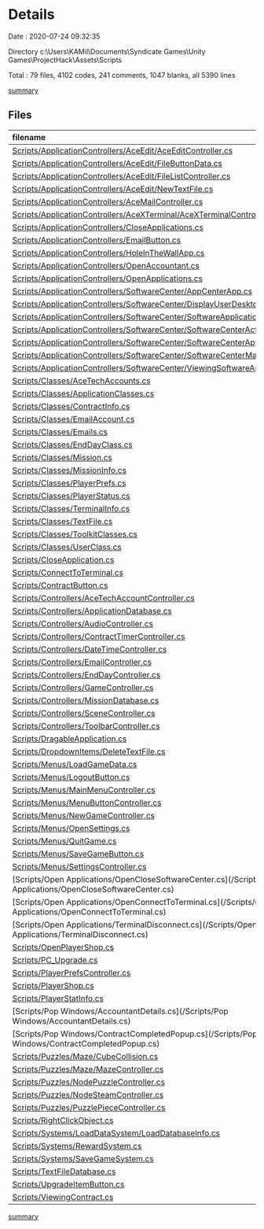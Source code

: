 # Details

Date : 2020-07-24 09:32:35

Directory c:\Users\KAMil\Documents\Syndicate Games\Unity Games\ProjectHack\Assets\Scripts

Total : 79 files,  4102 codes, 241 comments, 1047 blanks, all 5390 lines

[summary](results.md)

## Files
| filename | language | code | comment | blank | total |
| :--- | :--- | ---: | ---: | ---: | ---: |
| [Scripts/ApplicationControllers/AceEdit/AceEditController.cs](/Scripts/ApplicationControllers/AceEdit/AceEditController.cs) | C# | 58 | 1 | 17 | 76 |
| [Scripts/ApplicationControllers/AceEdit/FileButtonData.cs](/Scripts/ApplicationControllers/AceEdit/FileButtonData.cs) | C# | 18 | 0 | 5 | 23 |
| [Scripts/ApplicationControllers/AceEdit/FileListController.cs](/Scripts/ApplicationControllers/AceEdit/FileListController.cs) | C# | 23 | 0 | 8 | 31 |
| [Scripts/ApplicationControllers/AceEdit/NewTextFile.cs](/Scripts/ApplicationControllers/AceEdit/NewTextFile.cs) | C# | 14 | 0 | 5 | 19 |
| [Scripts/ApplicationControllers/AceMailController.cs](/Scripts/ApplicationControllers/AceMailController.cs) | C# | 110 | 75 | 24 | 209 |
| [Scripts/ApplicationControllers/AceXTerminal/AceXTerminalController.cs](/Scripts/ApplicationControllers/AceXTerminal/AceXTerminalController.cs) | C# | 537 | 14 | 90 | 641 |
| [Scripts/ApplicationControllers/CloseApplications.cs](/Scripts/ApplicationControllers/CloseApplications.cs) | C# | 26 | 0 | 3 | 29 |
| [Scripts/ApplicationControllers/EmailButton.cs](/Scripts/ApplicationControllers/EmailButton.cs) | C# | 44 | 0 | 8 | 52 |
| [Scripts/ApplicationControllers/HoleInTheWallApp.cs](/Scripts/ApplicationControllers/HoleInTheWallApp.cs) | C# | 78 | 0 | 15 | 93 |
| [Scripts/ApplicationControllers/OpenAccountant.cs](/Scripts/ApplicationControllers/OpenAccountant.cs) | C# | 7 | 0 | 2 | 9 |
| [Scripts/ApplicationControllers/OpenApplications.cs](/Scripts/ApplicationControllers/OpenApplications.cs) | C# | 16 | 8 | 12 | 36 |
| [Scripts/ApplicationControllers/SoftwareCenter/AppCenterApp.cs](/Scripts/ApplicationControllers/SoftwareCenter/AppCenterApp.cs) | C# | 11 | 0 | 4 | 15 |
| [Scripts/ApplicationControllers/SoftwareCenter/DisplayUserDesktop.cs](/Scripts/ApplicationControllers/SoftwareCenter/DisplayUserDesktop.cs) | C# | 60 | 4 | 22 | 86 |
| [Scripts/ApplicationControllers/SoftwareCenter/SoftwareApplicationInstaller.cs](/Scripts/ApplicationControllers/SoftwareCenter/SoftwareApplicationInstaller.cs) | C# | 93 | 9 | 29 | 131 |
| [Scripts/ApplicationControllers/SoftwareCenter/SoftwareCenterActionController.cs](/Scripts/ApplicationControllers/SoftwareCenter/SoftwareCenterActionController.cs) | C# | 14 | 0 | 4 | 18 |
| [Scripts/ApplicationControllers/SoftwareCenter/SoftwareCenterAppControl.cs](/Scripts/ApplicationControllers/SoftwareCenter/SoftwareCenterAppControl.cs) | C# | 15 | 0 | 4 | 19 |
| [Scripts/ApplicationControllers/SoftwareCenter/SoftwareCenterMainController.cs](/Scripts/ApplicationControllers/SoftwareCenter/SoftwareCenterMainController.cs) | C# | 181 | 21 | 37 | 239 |
| [Scripts/ApplicationControllers/SoftwareCenter/ViewingSoftwareApp.cs](/Scripts/ApplicationControllers/SoftwareCenter/ViewingSoftwareApp.cs) | C# | 47 | 0 | 14 | 61 |
| [Scripts/Classes/AceTechAccounts.cs](/Scripts/Classes/AceTechAccounts.cs) | C# | 16 | 2 | 3 | 21 |
| [Scripts/Classes/ApplicationClasses.cs](/Scripts/Classes/ApplicationClasses.cs) | C# | 19 | 0 | 4 | 23 |
| [Scripts/Classes/ContractInfo.cs](/Scripts/Classes/ContractInfo.cs) | C# | 22 | 4 | 12 | 38 |
| [Scripts/Classes/EmailAccount.cs](/Scripts/Classes/EmailAccount.cs) | C# | 12 | 0 | 1 | 13 |
| [Scripts/Classes/Emails.cs](/Scripts/Classes/Emails.cs) | C# | 15 | 0 | 2 | 17 |
| [Scripts/Classes/EndDayClass.cs](/Scripts/Classes/EndDayClass.cs) | C# | 11 | 0 | 2 | 13 |
| [Scripts/Classes/Mission.cs](/Scripts/Classes/Mission.cs) | C# | 15 | 4 | 4 | 23 |
| [Scripts/Classes/MissionInfo.cs](/Scripts/Classes/MissionInfo.cs) | C# | 9 | 0 | 2 | 11 |
| [Scripts/Classes/PlayerPrefs.cs](/Scripts/Classes/PlayerPrefs.cs) | C# | 11 | 0 | 1 | 12 |
| [Scripts/Classes/PlayerStatus.cs](/Scripts/Classes/PlayerStatus.cs) | C# | 33 | 6 | 15 | 54 |
| [Scripts/Classes/TerminalInfo.cs](/Scripts/Classes/TerminalInfo.cs) | C# | 29 | 7 | 15 | 51 |
| [Scripts/Classes/TextFile.cs](/Scripts/Classes/TextFile.cs) | C# | 9 | 0 | 1 | 10 |
| [Scripts/Classes/ToolkitClasses.cs](/Scripts/Classes/ToolkitClasses.cs) | C# | 29 | 0 | 5 | 34 |
| [Scripts/Classes/UserClass.cs](/Scripts/Classes/UserClass.cs) | C# | 12 | 0 | 4 | 16 |
| [Scripts/CloseApplication.cs](/Scripts/CloseApplication.cs) | C# | 12 | 2 | 5 | 19 |
| [Scripts/ConnectToTerminal.cs](/Scripts/ConnectToTerminal.cs) | C# | 37 | 10 | 15 | 62 |
| [Scripts/ContractButton.cs](/Scripts/ContractButton.cs) | C# | 18 | 0 | 5 | 23 |
| [Scripts/Controllers/AceTechAccountController.cs](/Scripts/Controllers/AceTechAccountController.cs) | C# | 39 | 0 | 7 | 46 |
| [Scripts/Controllers/ApplicationDatabase.cs](/Scripts/Controllers/ApplicationDatabase.cs) | C# | 61 | 0 | 18 | 79 |
| [Scripts/Controllers/AudioController.cs](/Scripts/Controllers/AudioController.cs) | C# | 20 | 0 | 6 | 26 |
| [Scripts/Controllers/ContractTimerController.cs](/Scripts/Controllers/ContractTimerController.cs) | C# | 83 | 2 | 24 | 109 |
| [Scripts/Controllers/DateTimeController.cs](/Scripts/Controllers/DateTimeController.cs) | C# | 124 | 2 | 30 | 156 |
| [Scripts/Controllers/EmailController.cs](/Scripts/Controllers/EmailController.cs) | C# | 67 | 0 | 16 | 83 |
| [Scripts/Controllers/EndDayController.cs](/Scripts/Controllers/EndDayController.cs) | C# | 52 | 5 | 17 | 74 |
| [Scripts/Controllers/GameController.cs](/Scripts/Controllers/GameController.cs) | C# | 240 | 9 | 70 | 319 |
| [Scripts/Controllers/MissionDatabase.cs](/Scripts/Controllers/MissionDatabase.cs) | C# | 42 | 0 | 12 | 54 |
| [Scripts/Controllers/SceneController.cs](/Scripts/Controllers/SceneController.cs) | C# | 214 | 8 | 63 | 285 |
| [Scripts/Controllers/ToolbarController.cs](/Scripts/Controllers/ToolbarController.cs) | C# | 67 | 10 | 26 | 103 |
| [Scripts/DragableApplication.cs](/Scripts/DragableApplication.cs) | C# | 13 | 0 | 5 | 18 |
| [Scripts/DropdownItems/DeleteTextFile.cs](/Scripts/DropdownItems/DeleteTextFile.cs) | C# | 11 | 1 | 3 | 15 |
| [Scripts/Menus/LoadGameData.cs](/Scripts/Menus/LoadGameData.cs) | C# | 19 | 0 | 4 | 23 |
| [Scripts/Menus/LogoutButton.cs](/Scripts/Menus/LogoutButton.cs) | C# | 11 | 0 | 2 | 13 |
| [Scripts/Menus/MainMenuController.cs](/Scripts/Menus/MainMenuController.cs) | C# | 55 | 2 | 15 | 72 |
| [Scripts/Menus/MenuButtonController.cs](/Scripts/Menus/MenuButtonController.cs) | C# | 21 | 0 | 6 | 27 |
| [Scripts/Menus/NewGameController.cs](/Scripts/Menus/NewGameController.cs) | C# | 64 | 1 | 10 | 75 |
| [Scripts/Menus/OpenSettings.cs](/Scripts/Menus/OpenSettings.cs) | C# | 11 | 0 | 3 | 14 |
| [Scripts/Menus/QuitGame.cs](/Scripts/Menus/QuitGame.cs) | C# | 10 | 0 | 2 | 12 |
| [Scripts/Menus/SaveGameButton.cs](/Scripts/Menus/SaveGameButton.cs) | C# | 10 | 0 | 2 | 12 |
| [Scripts/Menus/SettingsController.cs](/Scripts/Menus/SettingsController.cs) | C# | 72 | 7 | 25 | 104 |
| [Scripts/Open Applications/OpenCloseSoftwareCenter.cs](/Scripts/Open Applications/OpenCloseSoftwareCenter.cs) | C# | 12 | 2 | 5 | 19 |
| [Scripts/Open Applications/OpenConnectToTerminal.cs](/Scripts/Open Applications/OpenConnectToTerminal.cs) | C# | 7 | 0 | 2 | 9 |
| [Scripts/Open Applications/TerminalDisconnect.cs](/Scripts/Open Applications/TerminalDisconnect.cs) | C# | 9 | 0 | 2 | 11 |
| [Scripts/OpenPlayerShop.cs](/Scripts/OpenPlayerShop.cs) | C# | 9 | 0 | 2 | 11 |
| [Scripts/PC_Upgrade.cs](/Scripts/PC_Upgrade.cs) | C# | 12 | 2 | 5 | 19 |
| [Scripts/PlayerPrefsController.cs](/Scripts/PlayerPrefsController.cs) | C# | 65 | 3 | 23 | 91 |
| [Scripts/PlayerShop.cs](/Scripts/PlayerShop.cs) | C# | 144 | 2 | 29 | 175 |
| [Scripts/PlayerStatInfo.cs](/Scripts/PlayerStatInfo.cs) | C# | 14 | 1 | 3 | 18 |
| [Scripts/Pop Windows/AccountantDetails.cs](/Scripts/Pop Windows/AccountantDetails.cs) | C# | 28 | 0 | 10 | 38 |
| [Scripts/Pop Windows/ContractCompletedPopup.cs](/Scripts/Pop Windows/ContractCompletedPopup.cs) | C# | 12 | 0 | 5 | 17 |
| [Scripts/Puzzles/Maze/CubeCollision.cs](/Scripts/Puzzles/Maze/CubeCollision.cs) | C# | 31 | 0 | 8 | 39 |
| [Scripts/Puzzles/Maze/MazeController.cs](/Scripts/Puzzles/Maze/MazeController.cs) | C# | 44 | 0 | 14 | 58 |
| [Scripts/Puzzles/NodePuzzleController.cs](/Scripts/Puzzles/NodePuzzleController.cs) | C# | 40 | 0 | 16 | 56 |
| [Scripts/Puzzles/NodeSteamController.cs](/Scripts/Puzzles/NodeSteamController.cs) | C# | 33 | 0 | 4 | 37 |
| [Scripts/Puzzles/PuzzlePieceController.cs](/Scripts/Puzzles/PuzzlePieceController.cs) | C# | 209 | 4 | 38 | 251 |
| [Scripts/RightClickObject.cs](/Scripts/RightClickObject.cs) | C# | 51 | 3 | 14 | 68 |
| [Scripts/Systems/LoadDataSystem/LoadDatabaseInfo.cs](/Scripts/Systems/LoadDataSystem/LoadDatabaseInfo.cs) | C# | 172 | 3 | 45 | 220 |
| [Scripts/Systems/RewardSystem.cs](/Scripts/Systems/RewardSystem.cs) | C# | 76 | 0 | 16 | 92 |
| [Scripts/Systems/SaveGameSystem.cs](/Scripts/Systems/SaveGameSystem.cs) | C# | 81 | 7 | 26 | 114 |
| [Scripts/TextFileDatabase.cs](/Scripts/TextFileDatabase.cs) | C# | 14 | 0 | 4 | 18 |
| [Scripts/UpgradeItemButton.cs](/Scripts/UpgradeItemButton.cs) | C# | 36 | 0 | 3 | 39 |
| [Scripts/ViewingContract.cs](/Scripts/ViewingContract.cs) | C# | 36 | 0 | 8 | 44 |

[summary](results.md)